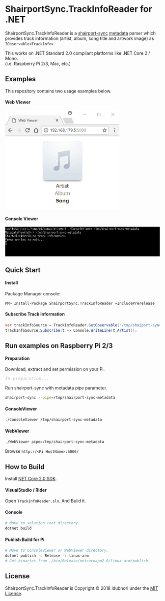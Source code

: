 ﻿ShairportSync.TrackInfoReader for .NET
===
ShairportSync.TrackInfoReader is a [shairport-sync](https://github.com/mikebrady/shairport-sync) [metadata](https://github.com/mikebrady/shairport-sync#metadata) parser which provides track information (artist, album, song title and artwork image) as `IObservable<TrackInfo>`.

This works on .NET Standard 2.0 compliant platforms like .NET Core 2 / Mono.<br>
(i.e. Raspberry Pi 2/3, Mac, etc.)
## Examples
This repository contains two usage examples below.
#### Web Viewer
![WebViewer](./docs/web-viewer-demo.gif)

#### Console Viewer
![ConsoleViewer](./docs/console-viewer-demo.gif)

## Quick Start
#### Install
Package Manager console: 
```
PM> Install-Package ShairportSync.TrackInfoReader –IncludePrerelease
```
#### Subscribe Track Information
```csharp
var trackInfoSource = TrackInfoReader.GetObservable("/tmp/shaiport-sync-metadata");
trackInfoSource.Subscribe(t => Console.WriteLine(t.Artist));
```

## Run examples on Raspberry Pi 2/3
#### Preparation
Download, extract and set permission on your Pi.
<pre>
<span style="color: silver;"><i>In preparation...</i></span>
</pre>
Run shairport-sync with metadata pipe parameter.
```bash
shairport-sync --pipe=/tmp/shairport-sync-metadata
```
#### ConsoleViewer
```bash
./ConsoleViewer /tmp/shairport-sync-metadata
```

#### WebViewer
```bash
./WebViewer pipe=/tmp/shairport-sync-metadata
```

Browse ```http://<Pi HostName>:5000/```<br>

## How to Build
Install [NET Core 2.0 SDK](https://www.microsoft.com/net/download/).
#### VisualStudio / Rider
Open `TrackInfoReader.sln`. And Build it.
#### Console
```bash
# Move to solution root directory.
dotnet build
```

#### Publish Build for Pi
```bash
# Move to ConsoleViewer or WebViewer directory.
dotnet publish -c Release -r linux-arm
# Get binaries from ./bin/Release/netcoreapp2.0/linux-arm/publish
```


## License
ShairportSync.TrackInfoReader is Copyright © 2018 idubnori under the [MIT License](./LICENSE).
